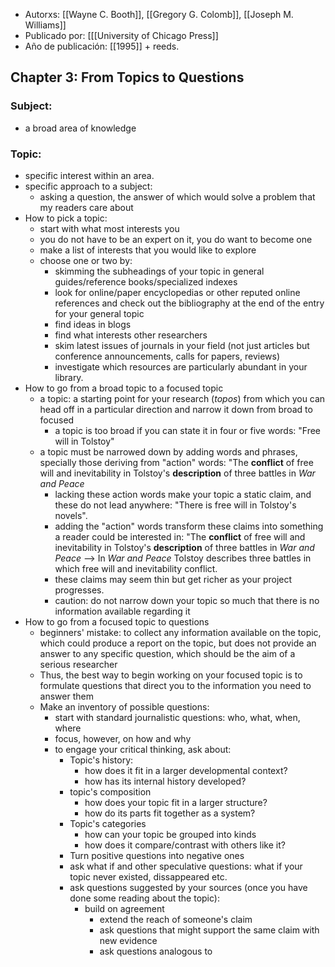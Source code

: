 - Autorxs: [[Wayne C. Booth]], [[Gregory G. Colomb]], [[Joseph M. Williams]]
- Publicado por: [[[University of Chicago Press]] 
- Año de publicación: [[1995]] + reeds.

## Chapter 3: From Topics to Questions
### Subject: 
- a broad area of knowledge
### Topic: 
- specific interest within an area. 
- specific approach to a subject:
	- asking a question, the answer of which would solve a problem that my readers care about
- How to pick a topic:
	- start with what most interests you
	- you do not have to be an expert on it, you do want to become one
	- make a list of interests that you would like to explore
	- choose one or two by:
		- skimming the subheadings of your topic in general guides/reference books/specialized indexes
		- look for online/paper encyclopedias or other reputed online references and check out the bibliography at the end of the entry for your general topic
		- find ideas in blogs
		- find what interests other researchers
		- skim latest issues of journals in your field (not just articles but conference announcements, calls for papers, reviews)
		- investigate which resources are particularly abundant in your library.
- How to go from a broad topic to a focused topic
	- a topic: a starting point for your research (*topos*) from which you can head off in a particular direction and narrow it down from broad to focused
		- a topic is too broad if you can state it in four or five words: "Free will in Tolstoy"
	- a topic must be narrowed down by adding words and phrases, specially those deriving from "action" words: "The **conflict** of free will and inevitability in Tolstoy's **description** of three battles in *War and Peace*
		- lacking these action words make your topic a static claim, and  these do not lead anywhere: "There is free will in Tolstoy's novels". 
		- adding the "action" words transform these claims into something a reader could be interested in: "The **conflict** of free will and inevitability in Tolstoy's **description** of three battles in *War and Peace* --> In *War and Peace* Tolstoy describes three battles in which free will and inevitability conflict.
		- these claims may seem thin but get richer as your project progresses.
		- caution: do not narrow down your topic so much that there is no information available regarding it
- How to go from a focused topic to questions
	- beginners' mistake: to collect any information available on the topic, which could produce a report on the topic, but does not provide an answer to any specific question, which should be the aim of a serious researcher
	- Thus, the best way to begin working on your focused topic is to formulate questions that direct you to the information you need to answer them
	- Make an inventory of possible questions:
		- start with standard journalistic questions: who, what, when, where
		- focus, however, on how and why
		- to engage your critical thinking, ask about:
			- Topic's history:
				- how does it fit in a larger developmental context?
				- how has its internal history developed?
			- topic's composition
				- how does your topic fit in a larger structure?
				- how do its parts fit together as a system?
			- Topic's categories
				- how can your topic be grouped into kinds
				- how does it compare/contrast with others like it?
			- Turn positive questions into negative ones
			- ask what if and other speculative questions: what if your topic never existed, dissappeared etc.
			- ask questions suggested by your sources (once you have done some reading about the topic):
				- build on agreement
					- extend the reach of someone's claim
					- ask questions that might support the same claim with new evidence
					- ask questions analogous to 

